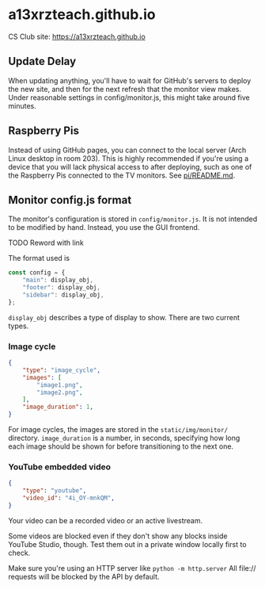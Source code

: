 # a13xrzteach.github.io
CS Club site: https://a13xrzteach.github.io

## Update Delay
When updating anything, you'll have to wait for GitHub's servers to deploy the
new site, and then for the next refresh that the monitor view makes. Under
reasonable settings in config/monitor.js, this might take around five minutes.

## Raspberry Pis
Instead of using GitHub pages, you can connect to the local server (Arch Linux
desktop in room 203). This is highly recommended if you're using a device that
you will lack physical access to after deploying, such as one of the Raspberry
Pis connected to the TV monitors. See
[pi/README.md](https://github.com/a13xrzteach/a13xrzteach.github.io/blob/main/pi/README.md).

## Monitor config.js format
The monitor's configuration is stored in ``config/monitor.js``. It is not intended
to be modified by hand. Instead, you use the GUI frontend.

TODO Reword with link

The format used is
```js
const config = {
	"main": display_obj,
	"footer": display_obj,
	"sidebar": display_obj,
};
```

``display_obj`` describes a type of display to show. There are two current types.

### Image cycle
```json
{
	"type": "image_cycle",
	"images": [
		"image1.png",
		"image2.png",
	],
	"image_duration": 1,
}
```

For image cycles, the images are stored in the ``static/img/monitor/``
directory. ``image_duration`` is a number, in seconds, specifying how long each
image should be shown for before transitioning to the next one.

### YouTube embedded video
```json
{
	"type": "youtube",
	"video_id": "4i_OY-mnkQM",
}
```

Your video can be a recorded video or an active livestream.

Some videos are blocked even if they don't show any blocks inside YouTube
Studio, though. Test them out in a private window locally first to check.

Make sure you're using an HTTP server like
``python -m http.server``
All file:// requests will be blocked by the API by default.
